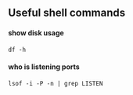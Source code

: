 ## Useful shell commands

#### show disk usage
`df -h`


#### who is listening ports
`lsof -i -P -n | grep LISTEN`
